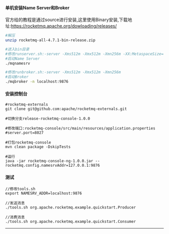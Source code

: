 #### 单机安装Name Server和Broker

官方给的教程是通过source进行安装,这里使用Binary安装,下载地址:https://rocketmq.apache.org/dowloading/releases/

```sh
#解压
unzip rocketmq-all-4.7.1-bin-release.zip

#进入bin目录
#修改runserver.sh:-server -Xms512m -Xmx512m -Xmn256m -XX:MetaspaceSize=16m -XX:MaxMetaspaceSize=80m
#启动Name Server
./mqnamesrv

#修改runbroker.sh:-server -Xms512m -Xmx512m -Xmn256m
#启动Broker
./mqbroker -n localhost:9876
```

#### 安装控制台

```shell
#rocketmq-externals
git clone git@github.com:apache/rocketmq-externals.git

#切换分支release-rocketmq-console-1.0.0

#修改端口:rocketmq-console/src/main/resources/application.properties
#server.port=8027

#打包rocketmq-console
mvn clean package -DskipTests

#运行
java -jar rocketmq-console-ng-1.0.0.jar --rocketmq.config.namesrvAddr=127.0.0.1:9876
```

#### 测试

    //修改tools.sh
    export NAMESRV_ADDR=localhost:9876
    
    //发送消息
    ./tools.sh org.apache.rocketmq.example.quickstart.Producer
    
    //消费消息
    ./tools.sh org.apache.rocketmq.example.quickstart.Consumer

---

